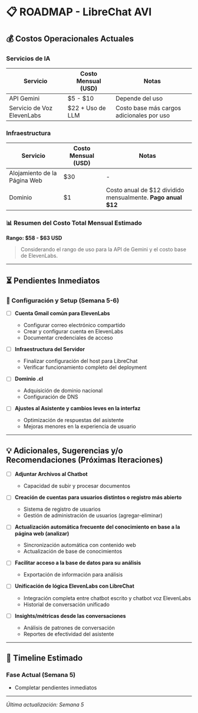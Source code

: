 # 📋 ROADMAP - LibreChat AVI

## 💰 Costos Operacionales Actuales

### Servicios de IA
| Servicio | Costo Mensual (USD) | Notas |
|----------|---------------------|-------|
| API Gemini | $5 - $10 | Depende del uso |
| Servicio de Voz ElevenLabs | $22 + Uso de LLM | Costo base más cargos adicionales por uso |

### Infraestructura
| Servicio | Costo Mensual (USD) | Notas |
|----------|---------------------|-------|
| Alojamiento de la Página Web | $30 | - |
| Dominio | $1 | Costo anual de $12 dividido mensualmente. **Pago anual $12** |

### 📊 Resumen del Costo Total Mensual Estimado
**Rango: $58 - $63 USD**
> Considerando el rango de uso para la API de Gemini y el costo base de ElevenLabs.

---

## ⏳ Pendientes Inmediatos

### 🔧 Configuración y Setup (Semana 5-6)
- [ ] **Cuenta Gmail común para ElevenLabs**
  - Configurar correo electrónico compartido
  - Crear y configurar cuenta en ElevenLabs
  - Documentar credenciales de acceso

- [ ] **Infraestructura del Servidor**
  - Finalizar configuración del host para LibreChat
  - Verificar funcionamiento completo del deployment

- [ ] **Dominio .cl**
  - Adquisición de dominio nacional
  - Configuración de DNS  

- [ ] **Ajustes al Asistente y cambios leves en la interfaz**
  - Optimización de respuestas del asistente
  - Mejoras menores en la experiencia de usuario

---

## 💡 Adicionales, Sugerencias y/o Recomendaciones (Próximas Iteraciones)

- [ ] **Adjuntar Archivos al Chatbot**
  - Capacidad de subir y procesar documentos

- [ ] **Creación de cuentas para usuarios distintos o registro más abierto**
  - Sistema de registro de usuarios
  - Gestión de administración de usuarios (agregar-eliminar)

- [ ] **Actualización automática frecuente del conocimiento en base a la página web (analizar)**
  - Sincronización automática con contenido web
  - Actualización de base de conocimientos

- [ ] **Facilitar acceso a la base de datos para su análisis**
  - Exportación de información para análisis

- [ ] **Unificación de lógica ElevenLabs con LibreChat**
  - Integración completa entre chatbot escrito y chatbot voz ElevenLabs
  - Historial de conversación unificado  

- [ ] **Insights/métricas desde las conversaciones**
  - Análisis de patrones de conversación
  - Reportes de efectividad del asistente

---

## 📅 Timeline Estimado

### Fase Actual (Semana 5)
- Completar pendientes inmediatos

---

*Última actualización: Semana 5*